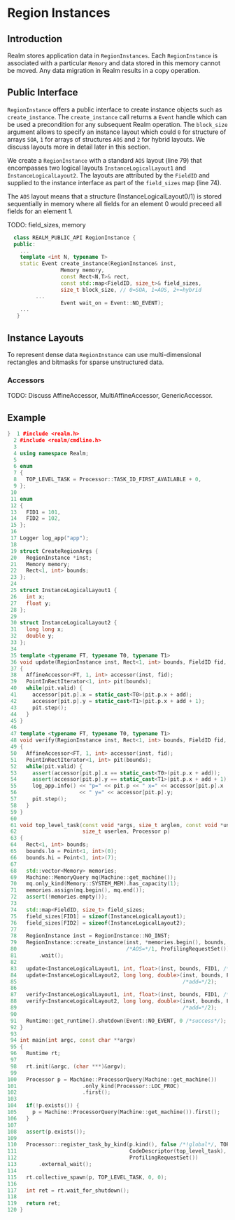 # Region Instances
## Introduction
Realm stores application data in `RegionInstances`. Each
`RegionInstance` is associated with a particular `Memory` and data
stored in this memory cannot be moved. Any data migration in Realm
results in a copy operation.

## Public Interface
`RegionInstance` offers a public interface to create instance objects
such as `create_instance`. The `create_instance` call returns a `Event`
handle which can be used a precondition for any subsequent Realm
operation. The `block_size` argument allows to specify an instance
layout which could `0` for structure of arrays `SOA`, `1` for arrays of
structures `AOS` and `2` for hybrid layouts. We discuss layouts more in
detail later in this section.

We create a `RegionInstance` with a standard `AOS` layout (line 79) that
encompasses two logical layouts `InstanceLogicalLayout1` and
`InstanceLogicalLayout2`. The layouts are attributed by the `FieldID`
and supplied to the instance interface as part of the `field_sizes` map
(line 74).

The `AOS` layout means that a structure (InstanceLogicalLayout0/1) is
stored sequentially in memory where all fields for an element 0 would
preceed all fields for an element 1.

TODO: field_sizes, memory

```c++
  class REALM_PUBLIC_API RegionInstance {
  public:
    ...
    template <int N, typename T>
    static Event create_instance(RegionInstance& inst,
				 Memory memory,
				 const Rect<N,T>& rect,
				 const std::map<FieldID, size_t>& field_sizes,
				 size_t block_size, // 0=SOA, 1=AOS, 2+=hybrid
         ...
				 Event wait_on = Event::NO_EVENT);
    ...
   }
```

## Instance Layouts
To represent dense data `RegionInstance` can use multi-dimensional
rectangles and bitmasks for sparse unstructured data.

### Accessors
TODO: Discuss AffineAccessor, MultiAffineAccessor, GenericAccessor.

## Example

```c++
}  1 #include <realm.h>
  2 #include <realm/cmdline.h>
  3 
  4 using namespace Realm;
  5 
  6 enum
  7 {
  8   TOP_LEVEL_TASK = Processor::TASK_ID_FIRST_AVAILABLE + 0,
  9 };
 10 
 11 enum
 12 {
 13   FID1 = 101,
 14   FID2 = 102,
 15 };
 16 
 17 Logger log_app("app");
 18 
 19 struct CreateRegionArgs {
 20   RegionInstance *inst;
 21   Memory memory;
 22   Rect<1, int> bounds;
 23 };
 24 
 25 struct InstanceLogicalLayout1 {
 26   int x;
 27   float y;
 28 };
 29 
 30 struct InstanceLogicalLayout2 {
 31   long long x;
 32   double y;
 33 };
 34 
 35 template <typename FT, typename T0, typename T1>
 36 void update(RegionInstance inst, Rect<1, int> bounds, FieldID fid, int add)
 37 {
 38   AffineAccessor<FT, 1, int> accessor(inst, fid);
 39   PointInRectIterator<1, int> pit(bounds);
 40   while(pit.valid) {
 41     accessor[pit.p].x = static_cast<T0>(pit.p.x + add);
 42     accessor[pit.p].y = static_cast<T1>(pit.p.x + add + 1);
 43     pit.step();
 44   }
 45 }
 46 
 47 template <typename FT, typename T0, typename T1>
 48 void verify(RegionInstance inst, Rect<1, int> bounds, FieldID fid, int add)
 49 {
 50   AffineAccessor<FT, 1, int> accessor(inst, fid);
 51   PointInRectIterator<1, int> pit(bounds);
 52   while(pit.valid) {
 53     assert(accessor[pit.p].x == static_cast<T0>(pit.p.x + add));
 54     assert(accessor[pit.p].y == static_cast<T1>(pit.p.x + add + 1));
 55     log_app.info() << "p=" << pit.p << " x=" << accessor[pit.p].x
 56                    << " y=" << accessor[pit.p].y;
 57     pit.step();
 58   }
 59 }
 60 
 61 void top_level_task(const void *args, size_t arglen, const void *userdata,
 62                     size_t userlen, Processor p)
 63 {
 64   Rect<1, int> bounds;
 65   bounds.lo = Point<1, int>(0);
 66   bounds.hi = Point<1, int>(7);
 67 
 68   std::vector<Memory> memories;
 69   Machine::MemoryQuery mq(Machine::get_machine());
 70   mq.only_kind(Memory::SYSTEM_MEM).has_capacity(1);
 71   memories.assign(mq.begin(), mq.end());
 72   assert(!memories.empty());
 73 
 74   std::map<FieldID, size_t> field_sizes;
 75   field_sizes[FID1] = sizeof(InstanceLogicalLayout1);
 76   field_sizes[FID2] = sizeof(InstanceLogicalLayout2);
 77 
 78   RegionInstance inst = RegionInstance::NO_INST;
 79   RegionInstance::create_instance(inst, *memories.begin(), bounds, field_sizes,
 80                                   /*AOS=*/1, ProfilingRequestSet())
 81       .wait();
 82 
 83   update<InstanceLogicalLayout1, int, float>(inst, bounds, FID1, /*add=*/1);
 84   update<InstanceLogicalLayout2, long long, double>(inst, bounds, FID2,
 85                                                     /*add=*/2);
 86 
 87   verify<InstanceLogicalLayout1, int, float>(inst, bounds, FID1, /*add=*/1);
 88   verify<InstanceLogicalLayout2, long long, double>(inst, bounds, FID2,
 89                                                     /*add=*/2);
 90 
 91   Runtime::get_runtime().shutdown(Event::NO_EVENT, 0 /*success*/);
 92 }
 93 
 94 int main(int argc, const char **argv)
 95 {
 96   Runtime rt;
 97 
 98   rt.init(&argc, (char ***)&argv);
 99 
100   Processor p = Machine::ProcessorQuery(Machine::get_machine())
101                     .only_kind(Processor::LOC_PROC)
102                     .first();
103 
104   if(!p.exists()) {
105     p = Machine::ProcessorQuery(Machine::get_machine()).first();
106   }
107 
108   assert(p.exists());
109 
110   Processor::register_task_by_kind(p.kind(), false /*!global*/, TOP_LEVEL_TASK,
111                                    CodeDescriptor(top_level_task),
112                                    ProfilingRequestSet())
113       .external_wait();
114 
115   rt.collective_spawn(p, TOP_LEVEL_TASK, 0, 0);
116 
117   int ret = rt.wait_for_shutdown();
118 
119   return ret;
120 }
```
